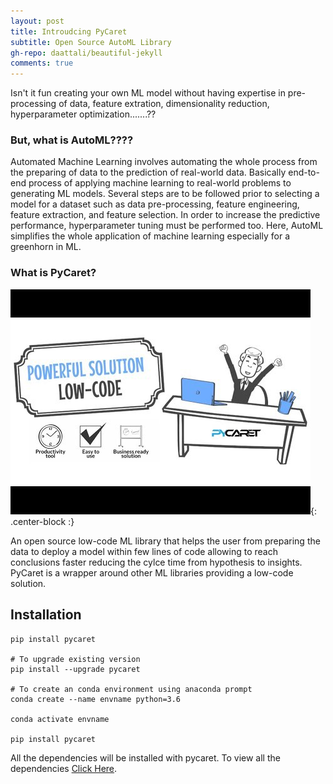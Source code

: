 ```yaml
---
layout: post
title: Introudcing PyCaret
subtitle: Open Source AutoML Library
gh-repo: daattali/beautiful-jekyll
comments: true
---
```


Isn't it fun creating your own ML model without having expertise in pre-processing of data, feature extration, dimensionality reduction, hyperparameter optimization.......??


### But, what is AutoML????
Automated Machine Learning involves automating the whole process from the preparing of data to the prediction of real-world data. Basically end-to-end process of applying machine learning to real-world problems to generating ML models. Several steps are to be followed prior to selecting a model for a dataset such as data pre-processing, feature engineering, feature extraction, and feature selection. In order to increase the predictive performance, hyperparameter tuning must be performed too. Here, AutoML simplifies the whole application of machine learning especially for a greenhorn in ML.


### What is PyCaret?

<img src="/img/pycaret/pycaret1.jpeg">{: .center-block :}

An open source low-code ML library that helps the user from preparing the data to deploy a model within few lines of code allowing to reach conclusions faster reducing the cylce time from hypothesis to insights. PyCaret is a wrapper around other ML libraries providing a low-code solution.

## Installation


```{r test-python, engine='python'}
pip install pycaret

# To upgrade existing version
pip install --upgrade pycaret

# To create an conda environment using anaconda prompt
conda create --name envname python=3.6

conda activate envname

pip install pycaret
```

All the dependencies will be installed with pycaret. To view all the dependencies [Click Here](https://github.com/pycaret/pycaret/blob/master/requirements.txt).


